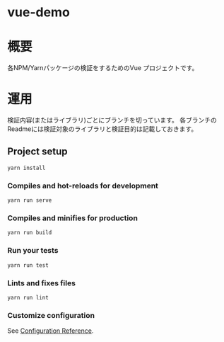 # vue-demo

# 概要
各NPM/Yarnパッケージの検証をするためのVue プロジェクトです。

# 運用
検証内容(またはライブラリ)ごとにブランチを切っています。
各ブランチのReadmeには検証対象のライブラリと検証目的は記載しておきます。

## Project setup
```
yarn install
```

### Compiles and hot-reloads for development
```
yarn run serve
```

### Compiles and minifies for production
```
yarn run build
```

### Run your tests
```
yarn run test
```

### Lints and fixes files
```
yarn run lint
```

### Customize configuration
See [Configuration Reference](https://cli.vuejs.org/config/).
